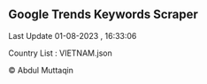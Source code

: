

## Google Trends Keywords Scraper 
 
Last Update 01-08-2023 , 16:33:06

Country List :
VIETNAM.json



© Abdul Muttaqin 
